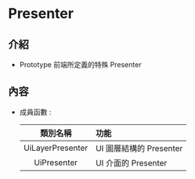 # Presenter

## 介紹

- Prototype 前端所定義的特殊 Presenter

## 內容

- 成員函數 :

    | 類別名稱 | 功能 |
    |:-:|:--|
    |UiLayerPresenter|UI 圖層結構的 Presenter|
    |UiPresenter|UI 介面的 Presenter|

